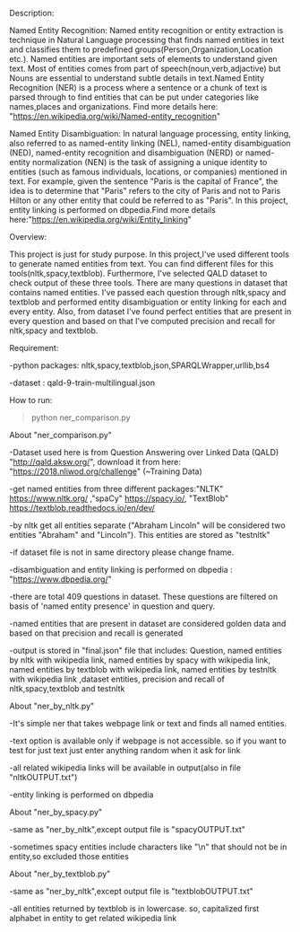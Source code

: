 Description:

Named Entity Recognition:
    Named entity recognition or entity extraction is technique in Natural Language processing that finds named entities in text and classifies them to predefined groups(Person,Organization,Location etc.). Named entities are important sets of elements to understand given text. Most of entities comes from part of speech(noun,verb,adjactive) but Nouns are essential to understand subtle details in text.Named Entity Recognition (NER) is a process where a sentence or a chunk of text is parsed through to find entities that can be put under categories like names,places and organizations. Find more details here: "https://en.wikipedia.org/wiki/Named-entity_recognition"
    
Named Entity Disambiguation:
    In natural language processing, entity linking, also referred to as named-entity linking (NEL), named-entity disambiguation (NED), named-entity recognition and disambiguation (NERD) or named-entity normalization (NEN) is the task of assigning a unique identity to entities (such as famous individuals, locations, or companies) mentioned in text. For example, given the sentence "Paris is the capital of France", the idea is to determine that "Paris" refers to the city of Paris and not to Paris Hilton or any other entity that could be referred to as "Paris". In this project, entity linking is performed on dbpedia.Find more details here:"https://en.wikipedia.org/wiki/Entity_linking"

Overview:

  This project is just for study purpose. In this project,I've used different tools to generate named entities from text. You can find different files for this tools(nltk,spacy,textblob). Furthermore, I've selected QALD dataset to check output of these three tools. There are many questions in dataset that contains named entities. I've passed each question through nltk,spacy and textblob and performed entity disambiguation or entity linking for each and every entity. Also, from dataset I've found perfect entities that are present in every question and based on that I've computed precision and recall for nltk,spacy and textblob. 

Requirement:

-python packages: nltk,spacy,textblob,json,SPARQLWrapper,urllib,bs4

-dataset : qald-9-train-multilingual.json

How to run:

> python ner_comparison.py


About "ner_comparison.py"

-Dataset used here is from Question Answering over Linked Data (QALD) "http://qald.aksw.org/", download it from here: "https://2018.nliwod.org/challenge" (~Training Data)

-get named entities from three different packages:"NLTK" https://www.nltk.org/ ,"spaCy" https://spacy.io/, "TextBlob" https://textblob.readthedocs.io/en/dev/

-by nltk get all entities separate ("Abraham Lincoln" will be considered two entities "Abraham" and "Lincoln"). This entities are stored as "testnltk"

-if dataset file is not in same directory please change fname.

-disambiguation and entity linking is performed on dbpedia : "https://www.dbpedia.org/"

-there are total 409 questions in dataset. These questions are filtered on basis of 'named entity presence' in question and query.

-named entities that are present in dataset are considered golden data and based on that precision and recall is generated

-output is stored in "final.json" file that includes: Question, named entities by nltk with wikipedia link, named entities by spacy with wikipedia link, named entities by textblob with wikipedia link, named entities by testnltk with wikipedia link ,dataset entities, precision and recall of nltk,spacy,textblob and testnltk


About "ner_by_nltk.py"

-It's simple ner that takes webpage link or text and finds all named entities.

-text option is available only if webpage is not accessible. so if you want to test for just text just enter anything random when it ask for link

-all related wikipedia links will be available in output(also in file "nltkOUTPUT.txt")

-entity linking is performed on dbpedia


About "ner_by_spacy.py"

-same as "ner_by_nltk",except output file is "spacyOUTPUT.txt"

-sometimes spacy entities include characters like "\n" that should not be in entity,so excluded those entities


About "ner_by_textblob.py"

-same as "ner_by_nltk",except output file is "textblobOUTPUT.txt"

-all entities returned by textblob is in lowercase. so, capitalized first alphabet in entity to get related wikipedia link

